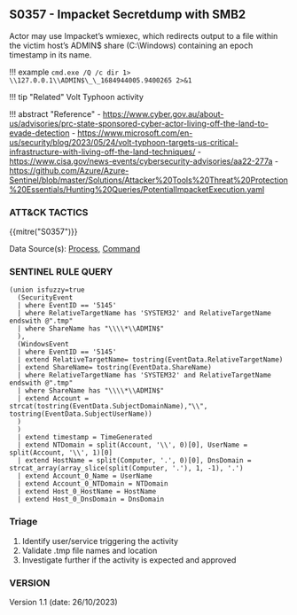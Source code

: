 ## S0357 - Impacket Secretdump with SMB2

Actor may use Impacket’s wmiexec, which redirects output to a file within the victim host’s ADMIN$ share (C:\\Windows) containing an epoch timestamp in its name.

!!! example
    ```
    cmd.exe /Q /c dir 1> \\127.0.0.1\\ADMIN$\_\_1684944005.9400265 2>&1
    ```

!!! tip "Related"
    Volt Typhoon activity

!!! abstract "Reference"
    - <https://www.cyber.gov.au/about-us/advisories/prc-state-sponsored-cyber-actor-living-off-the-land-to-evade-detection>
    - <https://www.microsoft.com/en-us/security/blog/2023/05/24/volt-typhoon-targets-us-critical-infrastructure-with-living-off-the-land-techniques/>
    - <https://www.cisa.gov/news-events/cybersecurity-advisories/aa22-277a>
    - <https://github.com/Azure/Azure-Sentinel/blob/master/Solutions/Attacker%20Tools%20Threat%20Protection%20Essentials/Hunting%20Queries/PotentialImpacketExecution.yaml>

### ATT&CK TACTICS

{{mitre("S0357")}}

Data Source(s): [Process](https://attack.mitre.org/datasources/DS0009/), [Command](https://attack.mitre.org/datasources/DS0017/)

### SENTINEL RULE QUERY

```
(union isfuzzy=true
  (SecurityEvent
  | where EventID == '5145'
  | where RelativeTargetName has 'SYSTEM32' and RelativeTargetName endswith @".tmp"
  | where ShareName has "\\\\*\\ADMIN$"
  ),
  (WindowsEvent
  | where EventID == '5145' 
  | extend RelativeTargetName= tostring(EventData.RelativeTargetName)
  | extend ShareName= tostring(EventData.ShareName)
  | where RelativeTargetName has 'SYSTEM32' and RelativeTargetName endswith @".tmp"
  | where ShareName has "\\\\*\\ADMIN$"
  | extend Account =  strcat(tostring(EventData.SubjectDomainName),"\\", tostring(EventData.SubjectUserName))
  )
  )
  | extend timestamp = TimeGenerated 
  | extend NTDomain = split(Account, '\\', 0)[0], UserName = split(Account, '\\', 1)[0]
  | extend HostName = split(Computer, '.', 0)[0], DnsDomain = strcat_array(array_slice(split(Computer, '.'), 1, -1), '.')
  | extend Account_0_Name = UserName
  | extend Account_0_NTDomain = NTDomain
  | extend Host_0_HostName = HostName
  | extend Host_0_DnsDomain = DnsDomain
```

### Triage

1. Identify user/service triggering the activity
1. Validate .tmp file names and location
1. Investigate further if the activity is expected and approved

### VERSION

Version 1.1 (date: 26/10/2023)
